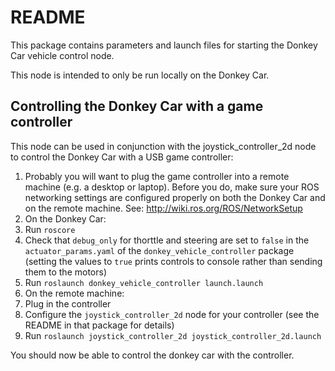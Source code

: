 # README #

This package contains parameters and launch files for starting the Donkey Car
vehicle control node.

This node is intended to only be run locally on the Donkey Car.

## Controlling the Donkey Car with a game controller ##

This node can be used in conjunction with the joystick\_controller\_2d node to
control the Donkey Car with a USB game controller:

1. Probably you will want to plug the game controller into a remote machine
(e.g. a desktop or laptop). Before you do, make sure your ROS networking
settings are configured properly on both the Donkey Car and on the remote
machine. See: http://wiki.ros.org/ROS/NetworkSetup
1. On the Donkey Car:
  1. Run `roscore`
  1. Check that `debug_only` for thorttle and steering are set to `false` in
the `actuator_params.yaml` of the `donkey_vehicle_controller` package (setting
the values to `true` prints controls to console rather than sending them to the
motors)
  1. Run `roslaunch donkey_vehicle_controller launch.launch`
1. On the remote machine:
  1. Plug in the controller
  1. Configure the `joystick_controller_2d` node for your controller
(see the README in that package for details)
  1. Run `roslaunch joystick_controller_2d joystick_controller_2d.launch`

You should now be able to control the donkey car with the controller.

